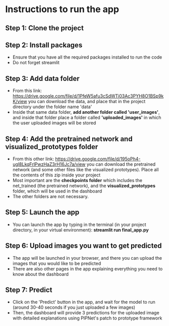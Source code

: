 # Instructions to run the app
## Step 1: Clone the project

## Step 2: Install packages
* Ensure that you have all the required packages installed to run the code
* Do not forget streamlit

## Step 3: Add data folder
* From this link: https://drive.google.com/file/d/1PfeW5afu3cSdWTi03Ac3PYH8O1BSp9kK/view you can download the data, and place that in the project directory under the folder name 'data'
* Inside that same data folder, **add another folder called 'user_images'**, and inside that folder place a folder called **'uploaded_images'** in which the user uploaded images will be stored

## Step 4: Add the pretrained network and visualized_prototypes folder
* From this other link: https://drive.google.com/file/d/195oPh4-ugl8LkqFrlPwzHaZ3rH16Jc7a/view you can download the pretrained network (and some other files like the visualized prototypes). Place all the contents of this zip inside your project
* Most important are the **checkpoints folder** which includes the net_trained (the pretrained network), and the **visualized_prototypes** folder, which will be used in the dashboard
* The other folders are not necessary.

## Step 5: Launch the app
* You can launch the app by typing in the terminal (in your project directory, in your virtual environment): **streamlit run final_app.py**

## Step 6: Upload images you want to get predicted
* The app will be launched in your browser, and there you can upload the images that you would like to be predicted
* There are also other pages in the app explaining everything you need to know about the dashboard

## Step 7: Predict
* Click on the 'Predict' button in the app, and wait for the model to run (around 30-40 seconds if you just uploaded a few images)
* Then, the dashboard will provide 3 predictions for the uploaded image with detailed explanations using PIPNet's patch to prototype framework
